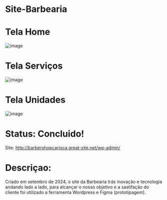 # Site-Barbearia

# Tela Home 
![image](https://github.com/user-attachments/assets/e84172d6-9629-4580-a6bf-03ec8c7def9a)
# Tela Serviços 
![image](https://github.com/user-attachments/assets/722b3009-a0b3-4081-b472-6feea3a9ace1)
# Tela Unidades
![image](https://github.com/user-attachments/assets/6f57320d-a1e6-482f-a56f-d8998cb94ca5)

# Status: Concluido!
Site: http://barbershopcarioca.great-site.net/wp-admin/
# Descriçao: 
Criado em setembro de 2024, o site da Barbearia trás inovação e tecnologia andando lado a lado, para alcançar o nosso objetivo e a sastifação do cliente foi utilizado a ferramenta Wordpress e Figma (prototipagem).
